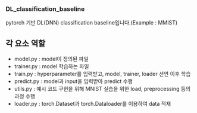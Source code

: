 ### DL_classification_baseline

pytorch 기반 DL(DNN) classification baseline입니다.(Example : MMIST)
## 각 요소 역할
* model.py : model이 정의된 파일
* trainer.py : model 학습하는 파일
* train.py : hyperparameter를 입력받고, model, trainer, loader 선언 이후 학습
* predict.py : model과 input을 입력받아 predict 수행
* utils.py : 예시 코드 구현을 위해 MNIST 실습을 위한 load, preprocessing 등의 과정 수행
* loader.py : torch.Dataset과 torch.Dataloader를 이용하여 data 적재

